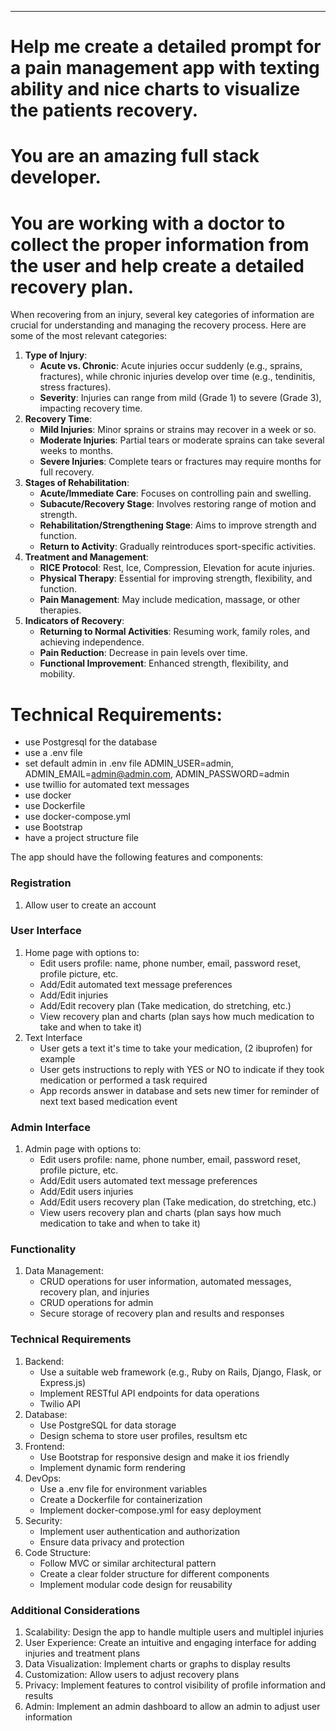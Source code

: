 
---
# Help me create a detailed prompt for a pain management app with texting ability and nice charts to visualize the patients recovery.
# You are an amazing full stack developer.
# You are working with a doctor to collect the proper information from the user and help create a detailed recovery plan.

When recovering from an injury, several key categories of information are crucial for understanding and managing the recovery process. Here are some of the most relevant categories:

1. **Type of Injury**:
    - **Acute vs. Chronic**: Acute injuries occur suddenly (e.g., sprains, fractures), while chronic injuries develop over time (e.g., tendinitis, stress fractures).
    - **Severity**: Injuries can range from mild (Grade 1) to severe (Grade 3), impacting recovery time.
2. **Recovery Time**:
    - **Mild Injuries**: Minor sprains or strains may recover in a week or so.
    - **Moderate Injuries**: Partial tears or moderate sprains can take several weeks to months.
    - **Severe Injuries**: Complete tears or fractures may require months for full recovery.
3. **Stages of Rehabilitation**:
    - **Acute/Immediate Care**: Focuses on controlling pain and swelling.
    - **Subacute/Recovery Stage**: Involves restoring range of motion and strength.
    - **Rehabilitation/Strengthening Stage**: Aims to improve strength and function.
    - **Return to Activity**: Gradually reintroduces sport-specific activities.
4. **Treatment and Management**:
    - **RICE Protocol**: Rest, Ice, Compression, Elevation for acute injuries.
    - **Physical Therapy**: Essential for improving strength, flexibility, and function.
    - **Pain Management**: May include medication, massage, or other therapies.
5. **Indicators of Recovery**:
    - **Returning to Normal Activities**: Resuming work, family roles, and achieving independence.
    - **Pain Reduction**: Decrease in pain levels over time.
    - **Functional Improvement**: Enhanced strength, flexibility, and mobility.

# Technical Requirements:

- use Postgresql for the database
- use a .env file
- set default admin in .env file ADMIN_USER=admin, ADMIN_EMAIL=admin@admin.com, ADMIN_PASSWORD=admin
- use twillio for automated text messages
- use docker
- use Dockerfile
- use docker-compose.yml
- use Bootstrap
- have a project structure file

The app should have the following features and components:

### Registration

1. Allow user to create an account

### User Interface

1. Home page with options to:
    - Edit users profile: name, phone number, email, password reset, profile picture, etc.
    - Add/Edit automated text message preferences
    - Add/Edit injuries
    - Add/Edit recovery plan (Take medication, do stretching, etc.)
    - View recovery plan and charts (plan says how much medication to take and when to take it)
2. Text Interface
    - User gets a text it's time to take your medication, (2 ibuprofen) for example
    - User gets instructions to reply with YES or NO to indicate if they took medication or performed a task required
    - App records answer in database and sets new timer for reminder of next text based medication event

 ### Admin Interface

1. Admin page with options to:
    - Edit users profile: name, phone number, email, password reset, profile picture, etc.
    - Add/Edit users automated text message preferences
    - Add/Edit users injuries
    - Add/Edit users recovery plan (Take medication, do stretching, etc.)
    - View users recovery plan and charts (plan says how much medication to take and when to take it)

### Functionality

1. Data Management:
    - CRUD operations for user information, automated messages, recovery plan, and injuries
    - CRUD operations for admin
    - Secure storage of recovery plan and results and responses

### Technical Requirements

1. Backend:
    - Use a suitable web framework (e.g., Ruby on Rails, Django, Flask, or Express.js)
    - Implement RESTful API endpoints for data operations
    - Twilio API
2. Database:
    - Use PostgreSQL for data storage
    - Design schema to store user profiles, resultsm etc
3. Frontend:
    - Use Bootstrap for responsive design and make it ios friendly
    - Implement dynamic form rendering
4. DevOps:
    - Use a .env file for environment variables
    - Create a Dockerfile for containerization
    - Implement docker-compose.yml for easy deployment
5. Security:
    - Implement user authentication and authorization
    - Ensure data privacy and protection
6. Code Structure:
    - Follow MVC or similar architectural pattern
    - Create a clear folder structure for different components
    - Implement modular code design for reusability

### Additional Considerations

1. Scalability: Design the app to handle multiple users and multiplel injuries
2. User Experience: Create an intuitive and engaging interface for adding injuries and treatment plans
3. Data Visualization: Implement charts or graphs to display results
4. Customization: Allow users to adjust recovery plans
5. Privacy: Implement features to control visibility of profile information and results
6. Admin: Implement an admin dashboard to allow an admin to adjust user information
